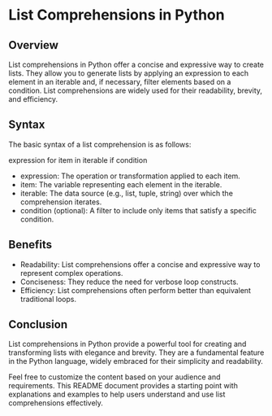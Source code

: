 # **List Comprehensions in Python**
## **Overview**
List comprehensions in Python offer a concise and expressive way to create lists. They allow you to generate lists by applying an expression to each element in an iterable and, if necessary, filter elements based on a condition. List comprehensions are widely used for their readability, brevity, and efficiency.

## **Syntax**
The basic syntax of a list comprehension is as follows:


expression for item in iterable if condition
- expression: The operation or transformation applied to each item.
- item: The variable representing each element in the iterable.
- iterable: The data source (e.g., list, tuple, string) over which the comprehension iterates.
- condition (optional): A filter to include only items that satisfy a specific condition.


## **Benefits**
- Readability: List comprehensions offer a concise and expressive way to represent complex operations.
- Conciseness: They reduce the need for verbose loop constructs.
- Efficiency: List comprehensions often perform better than equivalent traditional loops.

## **Conclusion**
List comprehensions in Python provide a powerful tool for creating and transforming lists with elegance and brevity. They are a fundamental feature in the Python language, widely embraced for their simplicity and readability.

Feel free to customize the content based on your audience and requirements. This README document provides a starting point with explanations and examples to help users understand and use list comprehensions effectively.
